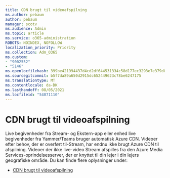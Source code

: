 ```yaml
---
title: CDN brugt til videoafspilning
ms.author: pebaum
author: pebaum
manager: scotv
ms.audience: Admin
ms.topic: article
ms.service: o365-administration
ROBOTS: NOINDEX, NOFOLLOW
localization_priority: Priority
ms.collection: Adm_O365
ms.custom:
- "9002552"
- "5146"
ms.openlocfilehash: 399be421994437d4cd2df644531334c58d177ec3293e7e379d84cd8326823a63
ms.sourcegitcommit: b5f7da89a650d2915dc652449623c78be6247175
ms.translationtype: MT
ms.contentlocale: da-DK
ms.lasthandoff: 08/05/2021
ms.locfileid: "54071110"
---
```

# <a name="cdn-used-for-video-playback"></a>CDN brugt til videoafspilning

Live begivenheder fra Stream- og Ekstern-app eller enhed live begivenheder fra Yammer/Teams bruger automatisk Azure CDN. Videoer efter behov, der er overført til-Stream, har endnu ikke brugt Azure CDN til afspilning. Videoer der ikke live-video Stream afspilles fra den Azure Media Services-oprindelsesserver, der er knyttet til din lejer i din lejers geografiske område. Du kan finde flere oplysninger under:

- [CDN brugt til videoafspilning](https://docs.microsoft.com/stream/network-overview#cdn-used-for-video-playback)
